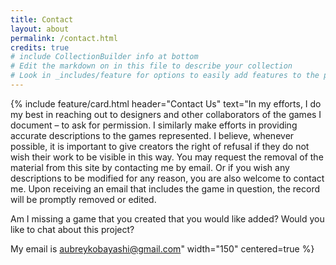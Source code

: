 ```yaml
---
title: Contact
layout: about
permalink: /contact.html
credits: true
# include CollectionBuilder info at bottom
# Edit the markdown on in this file to describe your collection
# Look in _includes/feature for options to easily add features to the page
---
```

{% include feature/card.html header="Contact Us" text="In my efforts, I do my best in reaching out to designers and other collaborators of the games I document – to ask for permission. I similarly make efforts in providing accurate descriptions to the games represented. I believe, whenever possible, it is important to give creators the right of refusal if they do not wish their work to be visible in this way. You may request the removal of the material from this site by contacting me by email. Or if you wish any descriptions to be modified for any reason, you are also welcome to contact me. Upon receiving an email that includes the game in question, the record will be promptly removed or edited.

Am I missing a game that you created that you would like added? Would you like to chat about this project? 

My email is aubreykobayashi@gmail.com" width="150" centered=true %}








